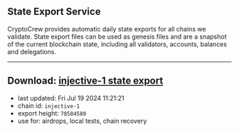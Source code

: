 ## State Export Service
CryptoCrew provides automatic daily state exports for all chains we validate. State export files can be used as genesis files and are a snapshot of the current blockchain state, including all validators, accounts, balances and delegations.

---
**Download: [injective-1 state export](https://dl-eu2.ccvalidators.com/SERVICE/injective/injective-1_export_78584580.json)**
---

- last updated: Fri Jul 19 2024 11:21:21
- chain id: `injective-1`
- export height: `78584580`
- use for: airdrops, local tests, chain recovery
